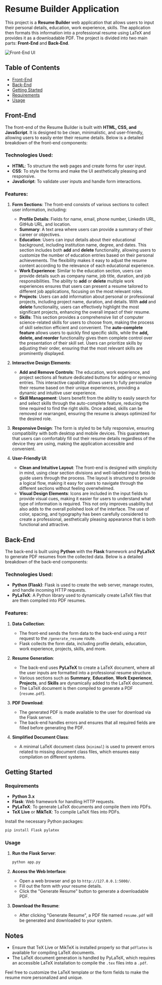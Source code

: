# Resume Builder Application

This project is a **Resume Builder** web application that allows users to input their personal details, education, work experience, skills. The application then formats this information into a professional resume using LaTeX and provides it as a downloadable PDF. The project is divided into two main parts: **Front-End** and **Back-End**.

![Front-End UI](images/ResumeBuilder_FrontEnd.png)

## Table of Contents

- [Front-End](#front-end)
- [Back-End](#back-end)
- [Getting Started](#getting-started)
- [Requirements](#requirements)
- [Usage](#usage)

## Front-End

The front-end of the Resume Builder is built with **HTML, CSS, and JavaScript**. It is designed to be clean, minimalistic, and user-friendly, allowing users to easily enter their resume details. Below is a detailed breakdown of the front-end components:

### Technologies Used:

- **HTML**: To structure the web pages and create forms for user input.
- **CSS**: To style the forms and make the UI aesthetically pleasing and responsive.
- **JavaScript**: To validate user inputs and handle form interactions.

### Features:

1. **Form Sections**: The front-end consists of various sections to collect user information, including:

   - **Profile Details**: Fields for name, email, phone number, LinkedIn URL, GitHub URL, and location.
   - **Summary**: A text area where users can provide a summary of their career or objectives.
   - **Education**: Users can input details about their educational background, including institution name, degree, and dates. This section includes both **add** and **delete** functionality, allowing users to customize the number of education entries based on their personal achievements. The flexibility makes it easy to adjust the resume content according to the relevance of each educational experience.
   - **Work Experience**: Similar to the education section, users can provide details such as company name, job title, duration, and job responsibilities. The ability to **add** or **delete** multiple work experiences ensures that users can present a resume tailored to different job applications, focusing on the most relevant roles.
   - **Projects**: Users can add information about personal or professional projects, including project name, duration, and details. With **add** and **delete** functionality, users can effectively highlight the most significant projects, enhancing the overall impact of their resume.
   - **Skills**: This section provides a comprehensive list of computer science-related skills for users to choose from, making the process of skill selection efficient and convenient. The **auto-complete feature** allows users to quickly find specific skills, while the **add, delete, and reorder** functionality gives them complete control over the presentation of their skill set. Users can prioritize skills by adjusting their order, ensuring that the most relevant skills are prominently displayed.

2. **Interactive Design Elements**:
   - **Add and Remove Controls**: The education, work experience, and project sections all feature dedicated buttons for adding or removing entries. This interactive capability allows users to fully personalize their resume based on their unique experiences, providing a dynamic and intuitive user experience.
   - **Skill Management**: Users benefit from the ability to easily search for and select skills through the auto-complete feature, reducing the time required to find the right skills. Once added, skills can be removed or rearranged, ensuring the resume is always optimized for the desired role.

3. **Responsive Design**: The form is styled to be fully responsive, ensuring compatibility with both desktop and mobile devices. This guarantees that users can comfortably fill out their resume details regardless of the device they are using, making the application accessible and convenient.

4. **User-Friendly UI**:
   - **Clean and Intuitive Layout**: The front-end is designed with simplicity in mind, using clear section divisions and well-labeled input fields to guide users through the process. The layout is structured to provide a logical flow, making it easy for users to navigate through the different sections without feeling overwhelmed.
   - **Visual Design Elements**: Icons are included in the input fields to provide visual cues, making it easier for users to understand what type of information is required. This not only improves usability but also adds to the overall polished look of the interface. The use of color, spacing, and typography has been carefully considered to create a professional, aesthetically pleasing appearance that is both functional and attractive.

## Back-End

The back-end is built using **Python** with the **Flask** framework and **PyLaTeX** to generate PDF resumes from the collected data. Below is a detailed breakdown of the back-end components:

### Technologies Used:

- **Python (Flask)**: Flask is used to create the web server, manage routes, and handle incoming HTTP requests.
- **PyLaTeX**: A Python library used to dynamically create LaTeX files that are then compiled into PDF resumes.

### Features:

1. **Data Collection**:

   - The front-end sends the form data to the back-end using a `POST` request to the `/generate_resume` route.
   - Flask collects the form data, including profile details, education, work experience, projects, skills, and more.

2. **Resume Generation**:

   - The back-end uses **PyLaTeX** to create a LaTeX document, where all the user inputs are formatted into a professional resume structure.
   - Various sections such as **Summary**, **Education**, **Work Experience**, **Projects**, and **Skills** are dynamically added to the LaTeX document.
   - The LaTeX document is then compiled to generate a PDF (`resume.pdf`).

3. **PDF Download**:

   - The generated PDF is made available to the user for download via the Flask server.
   - The back-end handles errors and ensures that all required fields are filled before generating the PDF.

4. **Simplified Document Class**:

   - A minimal LaTeX document class (`minimal`) is used to prevent errors related to missing document class files, which ensures easy compilation on different systems.

## Getting Started

### Requirements

- **Python 3.x**
- **Flask**: Web framework for handling HTTP requests.
- **PyLaTeX**: To generate LaTeX documents and compile them into PDFs.
- **TeX Live** or **MikTeX**: To compile LaTeX files into PDFs.

Install the necessary Python packages:

```sh
pip install Flask pylatex
```

### Usage

1. **Run the Flask Server**:

   ```sh
   python app.py
   ```

2. **Access the Web Interface**:

   - Open a web browser and go to `http://127.0.0.1:5000/`.
   - Fill out the form with your resume details.
   - Click the "Generate Resume" button to generate a downloadable PDF.

3. **Download the Resume**:

   - After clicking "Generate Resume", a PDF file named `resume.pdf` will be generated and downloaded to your system.

## Notes

- Ensure that TeX Live or MikTeX is installed properly so that `pdflatex` is available for compiling LaTeX documents.
- The LaTeX document generation is handled by PyLaTeX, which requires an accessible LaTeX installation to compile the `.tex` files into a `.pdf`.

Feel free to customize the LaTeX template or the form fields to make the resume more personalized and unique.


